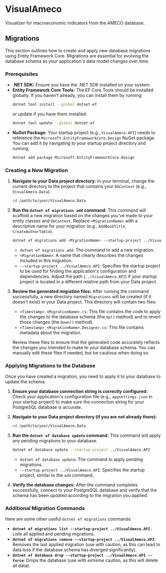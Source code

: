 # VisualAmeco
Visualizer for macroeconomic indicators from the AMECO database.

## Migrations

This section outlines how to create and apply new database migrations using Entity Framework Core. Migrations are essential for evolving the database schema as your application's data model changes over time.

### Prerequisites

* **.NET SDK:** Ensure you have the .NET SDK installed on your system.
* **Entity Framework Core Tools:** The EF Core Tools should be installed globally. If you haven't already, you can install them by running:
    ```bash
    dotnet tool install --global dotnet-ef
    ```
    or update if you have them installed:
    ```bash
    dotnet tool update --global dotnet-ef
    ```
* **NuGet Package:** Your startup project (e.g., `VisualAmeco.API`) needs to reference the `Microsoft.EntityFrameworkCore.Design` NuGet package. You can add it by navigating to your startup project directory and running:
    ```bash
    dotnet add package Microsoft.EntityFrameworkCore.Design
    ```

### Creating a New Migration

1.  **Navigate to your Data project directory:** In your terminal, change the current directory to the project that contains your `DbContext` (e.g., `VisualAmeco.Data`).

    ```bash
    cd /path/to/your/VisualAmeco.Data
    ```

2.  **Run the `dotnet ef migrations add` command:** This command will scaffold a new migration based on the changes you've made to your entity classes and `DbContext`. Replace `<MigrationName>` with a descriptive name for your migration (e.g., `AddBookTitle`, `CreateAuthorTable`).

    ```bash
    dotnet ef migrations add <MigrationName> --startup-project ../VisualAmeco.API
    ```

    * `dotnet ef migrations add`: The command to add a new migration.
    * `<MigrationName>`: A name that clearly describes the changes included in this migration.
    * `--startup-project ../VisualAmeco.API`: Specifies the startup project to be used for finding the application's configuration and dependencies. Adjust the path (`../VisualAmeco.API`) if your startup project is located in a different relative path from your Data project.

3.  **Review the generated migration files:** After running the command successfully, a new directory named `Migrations` will be created (if it doesn't exist) in your Data project. This directory will contain two files:
    * `<Timestamp>_<MigrationName>.cs`: This file contains the code to apply the changes to the database schema (the `Up()` method) and to revert those changes (the `Down()` method).
    * `<Timestamp>_<MigrationName>.Designer.cs`: This file contains metadata about the migration.

    Review these files to ensure that the generated code accurately reflects the changes you intended to make to your database schema. You can manually edit these files if needed, but be cautious when doing so.

### Applying Migrations to the Database

Once you have created a migration, you need to apply it to your database to update the schema.

1.  **Ensure your database connection string is correctly configured:** Check your application's configuration file (e.g., `appsettings.json` in your startup project) to make sure the connection string for your PostgreSQL database is accurate.

2.  **Navigate to your Data project directory (if you are not already there):**

    ```bash
    cd /path/to/your/VisualAmeco.Data
    ```

3.  **Run the `dotnet ef database update` command:** This command will apply any pending migrations to your database.

    ```bash
    dotnet ef database update --startup-project ../VisualAmeco.API
    ```

    * `dotnet ef database update`: The command to apply pending migrations.
    * `--startup-project ../VisualAmeco.API`: Specifies the startup project, similar to the `add` command.

4.  **Verify the database changes:** After the command completes successfully, connect to your PostgreSQL database and verify that the schema has been updated according to the migration you applied.

### Additional Migration Commands

Here are some other useful `dotnet ef migrations` commands:

* **`dotnet ef migrations list --startup-project ../VisualAmeco.API`**: Lists all applied and pending migrations.
* **`dotnet ef migrations remove --startup-project ../VisualAmeco.API`**: Removes the last applied migration (use with caution, as this can lead to data loss if the database schema has diverged significantly).
* **`dotnet ef database drop --startup-project ../VisualAmeco.API --force`**: Drops the database (use with extreme caution, as this will delete all data).

